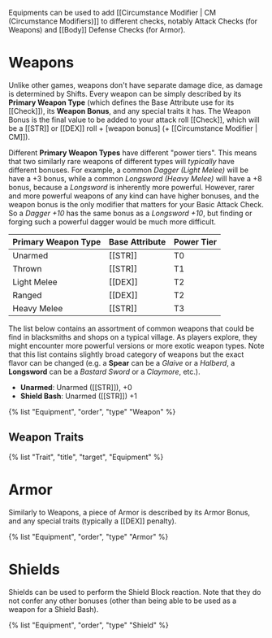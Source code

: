 Equipments can be used to add [[Circumstance Modifier | CM (Circumstance Modifiers)]] to different checks, notably Attack Checks (for Weapons) and [[Body]] Defense Checks (for Armor).

# Weapons

Unlike other games, weapons don't have separate damage dice, as damage is determined by Shifts. Every weapon can be simply described by its **Primary Weapon Type** (which defines the Base Attribute use for its [[Check]]), its **Weapon Bonus**, and any special traits it has. The Weapon Bonus is the final value to be added to your attack roll [[Check]], which will be a [[STR]] or [[DEX]] roll + [weapon bonus] (+ [[Circumstance Modifier | CM]]).

Different **Primary Weapon Types** have different "power tiers". This means that two similarly rare weapons of different types will _typically_ have different bonuses. For example, a common _Dagger (Light Melee)_ will be have a +3 bonus, while a common _Longsword (Heavy Melee)_ will have a +8 bonus, because a _Longsword_ is inherently more powerful. However, rarer and more powerful weapons of any kind can have higher bonuses, and the weapon bonus is the only modifier that matters for your Basic Attack Check. So a _Dagger +10_ has the same bonus as a _Longsword +10_, but finding or forging such a powerful dagger would be much more difficult.

| Primary Weapon Type | Base Attribute | Power Tier |
|---------------------|----------------|------------|
| Unarmed             | [[STR]]        | T0         |
| Thrown              | [[STR]]        | T1         |
| Light Melee         | [[DEX]]        | T2         |
| Ranged              | [[DEX]]        | T2         |
| Heavy Melee         | [[STR]]        | T3         |

The list below contains an assortment of common weapons that could be find in blacksmiths and shops on a typical village. As players explore, they might encounter more powerful versions or more exotic weapon types. Note that this list contains slightly broad category of weapons but the exact flavor can be changed (e.g. a **Spear** can be a _Glaive_ or a _Halberd_, a **Longsword** can be a _Bastard Sword_ or a _Claymore_, etc.).

* **Unarmed**: Unarmed ([[STR]]), +0
* **Shield Bash**: Unarmed ([[STR]]) +1

{% list "Equipment", "order", "type" "Weapon" %}

## Weapon Traits

{% list "Trait", "title", "target", "Equipment" %}

# Armor

Similarly to Weapons, a piece of Armor is described by its Armor Bonus, and any special traits (typically a [[DEX]] penalty).

{% list "Equipment", "order", "type" "Armor" %}

# Shields

Shields can be used to perform the Shield Block reaction. Note that they do not confer any other bonuses (other than being able to be used as a weapon for a Shield Bash).

{% list "Equipment", "order", "type" "Shield" %}
